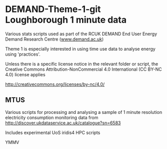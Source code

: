 DEMAND-Theme-1-git Loughborough 1 minute data
==================

Various stats scripts used as part of the RCUK DEMAND End User Energy Demand Research Centre (www.demand.ac.uk)

Theme 1 is especially interested in using time use data to analyse energy using 'practices'.

Unless there is a specific license notice in the relevant folder or script, the Creative Commons Attribution-NonCommercial 4.0 International (CC BY-NC 4.0) license applies

http://creativecommons.org/licenses/by-nc/4.0/

MTUS
----
Various scripts for processing and analysing a sample of 1 minute resolution electricity consumption monitoring data from http://discover.ukdataservice.ac.uk/catalogue?sn=6583

Includes experimental UoS iridis4 HPC scripts

YMMV
